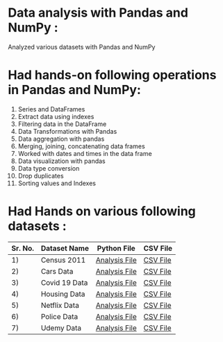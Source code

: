 # Data analysis with Pandas and NumPy :
Analyzed various datasets with Pandas and NumPy


# Had hands-on following operations in Pandas and NumPy:
1) Series and DataFrames
2) Extract data using indexes
3) Filtering data in the DataFrame
4) Data Transformations with Pandas 
5) Data aggregation with pandas
6) Merging, joining, concatenating data frames
7) Worked with dates and times in the data frame
8) Data visualization with pandas
9) Data type conversion
10) Drop duplicates
11) Sorting values and Indexes

# Had Hands on various following datasets :

|Sr. No.|Dataset Name|Python File|CSV File|
|-|-|-|-|
|1)| Census 2011 | [Analysis File](https://github.com/shubhammeshram01/Data-Analysis-with-Pandas-and-NumPy/blob/main/Census%202011%20Data%20Analysis%20with%20Pandas%2C%20NUmpy.ipynb)|[CSV File](https://github.com/shubhammeshram01/Data-Analysis-with-Pandas-and-NumPy/blob/main/Census%202011.csv)|
|2)| Cars Data | [Analysis File]()|[CSV File]()|
|3)| Covid 19 Data | [Analysis File]()|[CSV File]()|
|4)| Housing Data| [Analysis File]()|[CSV File]()|
|5)| Netflix Data | [Analysis File]()|[CSV File]()|
|6)| Police Data | [Analysis File]()|[CSV File]()|
|7)| Udemy Data | [Analysis File]()|[CSV File]()|


